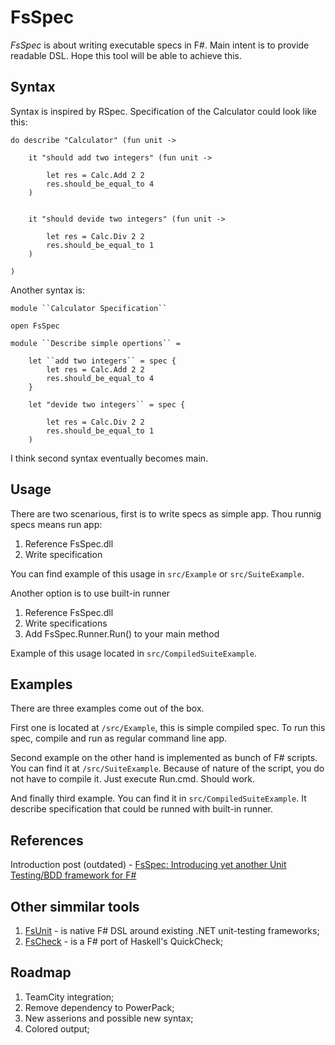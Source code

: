 # FsSpec

*FsSpec* is about writing executable specs in F#. Main intent is to provide readable DSL. Hope this tool will be able to achieve this. 

## Syntax

Syntax is inspired by RSpec. Specification of the Calculator could look like this:


    do describe "Calculator" (fun unit ->    

        it "should add two integers" (fun unit -> 

            let res = Calc.Add 2 2
            res.should_be_equal_to 4
        )


        it "should devide two integers" (fun unit -> 

            let res = Calc.Div 2 2
            res.should_be_equal_to 1
        )

    )
	
Another syntax is:

    module ``Calculator Specification``

    open FsSpec    

    module ``Describe simple opertions`` = 

        let ``add two integers`` = spec {
            let res = Calc.Add 2 2
            res.should_be_equal_to 4
        }

        let "devide two integers`` = spec {

            let res = Calc.Div 2 2
            res.should_be_equal_to 1
        )
		
I think second syntax eventually becomes main.


## Usage

There are two scenarious, first is to write specs as simple app. Thou runnig specs means run app:

1. Reference FsSpec.dll
2. Write specification
	
You can find example of this usage in `src/Example` or `src/SuiteExample`.
	
Another option is to use built-in runner

1. Reference FsSpec.dll
2. Write specifications
3. Add FsSpec.Runner.Run() to your main method	
	
Example of this usage located in `src/CompiledSuiteExample`.

## Examples

There are three examples come out of the box. 

First one is located at `/src/Example`, this is simple compiled spec. To run this spec, compile and run as regular command line app.

Second example on the other hand is implemented as bunch of F# scripts. You can find it at `/src/SuiteExample`. Because of nature of the script, you do not have to compile it. Just execute Run.cmd. Should work.

And finally third example. You can find it in `src/CompiledSuiteExample`. It describe specification that could be runned with built-in runner.

## References

Introduction post (outdated) - [FsSpec: Introducing yet another Unit Testing/BDD framework for F#][1]

## Other simmilar tools

1. [FsUnit][FsUnit] - is native F# DSL around existing .NET unit-testing frameworks;
2. [FsCheck][FsCheck] - is a F# port of Haskell's QuickCheck;

## Roadmap

1. TeamCity integration;
2. Remove dependency to PowerPack;
3. New asserions and possible new syntax;
4. Colored output;

[1]: http://chaliy.name/blog/2009/12/introducing_fsspec
[FsUnit]: http://code.google.com/p/fsunit/
[FsCheck]: http://fscheck.codeplex.com/